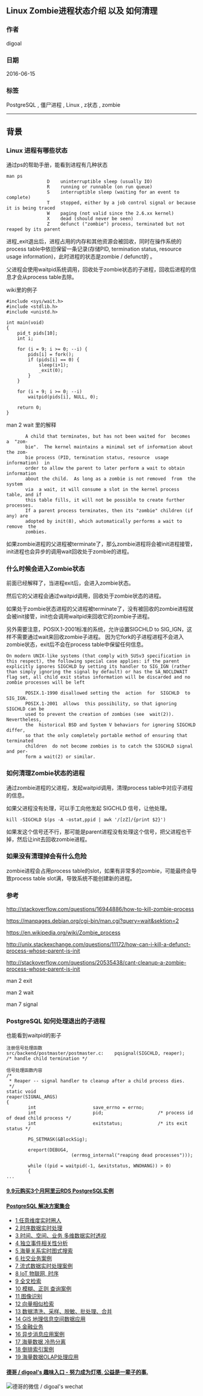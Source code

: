 ## Linux Zombie进程状态介绍 以及 如何清理  
                                                                                                                                                   
### 作者                                                                                                                                                   
digoal                                                                                                                                                   
                                                                                                                                                   
### 日期                                                                                                                                                   
2016-06-15                                                                                                                                               
                                                                                                                                                   
### 标签                                                                                                                                                   
PostgreSQL , 僵尸进程 , Linux , z状态 , zombie        
                                                                                                                                                   
----                                                                                                                                                   
                                                                                                                                                   
## 背景                                       
### Linux 进程有哪些状态  
通过ps的帮助手册，能看到进程有几种状态    
  
```  
man ps  
               D    uninterruptible sleep (usually IO)  
               R    running or runnable (on run queue)  
               S    interruptible sleep (waiting for an event to complete)  
               T    stopped, either by a job control signal or because it is being traced  
               W    paging (not valid since the 2.6.xx kernel)  
               X    dead (should never be seen)  
               Z    defunct ("zombie") process, terminated but not reaped by its parent  
```  
  
进程_exit退出后，进程占用的内存和其他资源会被回收，同时在操作系统的process table中依旧保留一条记录(存储PID, termination status, resource  usage  information)，此时进程的状态是zombie / defunct的 。     
    
父进程会使用waitpid系统调用，回收处于zombie状态的子进程，回收后进程的信息才会从process table去除。    
  
wiki里的例子    
  
```  
#include <sys/wait.h>  
#include <stdlib.h>  
#include <unistd.h>  
  
int main(void)  
{  
	pid_t pids[10];  
	int i;  
  
	for (i = 9; i >= 0; --i) {  
		pids[i] = fork();  
		if (pids[i] == 0) {  
			sleep(i+1);  
			_exit(0);  
		}  
	}  
  
	for (i = 9; i >= 0; --i)  
		waitpid(pids[i], NULL, 0);  
  
	return 0;  
}  
```  
  
man 2 wait 里的解释    
  
```  
       A child that terminates, but has not been waited for  becomes  a  "zom-  
       bie".  The kernel maintains a minimal set of information about the zom-  
       bie process (PID, termination status, resource  usage  information)  in  
       order to allow the parent to later perform a wait to obtain information  
       about the child.  As long as a zombie is not removed  from  the  system  
       via  a wait, it will consume a slot in the kernel process table, and if  
       this table fills, it will not be possible to create further  processes.  
       If a parent process terminates, then its "zombie" children (if any) are  
       adopted by init(8), which automatically performs a wait to  remove  the  
       zombies.  
```  
  
如果zombie进程的父进程被terminate了，那么zombie进程将会被init进程接管，init进程也会异步的调用wait回收处于zombie的进程。    
    
### 什么时候会进入Zombie状态  
前面已经解释了，当进程exit后，会进入zombie状态。    
  
然后它的父进程会通过waitpid调用，回收处于zombie状态的进程。    
  
如果处于zombie状态进程的父进程被terminate了，没有被回收的zombie进程就会被init接管，init也会调用waitpid来回收它的zombie子进程。    
    
另外需要注意，POSIX.1-2001标准的系统，允许设置SIGCHLD  to  SIG_IGN，这样不需要通过wait来回收zombie子进程。  因为它fork的子进程进程不会进入zombie状态，exit后不会在process table中保留任何信息。    
  
```  
On modern UNIX-like systems (that comply with SUSv3 specification in this respect), the following special case applies: if the parent explicitly ignores SIGCHLD by setting its handler to SIG_IGN (rather than simply ignoring the signal by default) or has the SA_NOCLDWAIT flag set, all child exit status information will be discarded and no zombie processes will be left  
  
       POSIX.1-1990 disallowed setting the  action  for  SIGCHLD  to  SIG_IGN.  
       POSIX.1-2001  allows  this possibility, so that ignoring SIGCHLD can be  
       used to prevent the creation of zombies (see  wait(2)).   Nevertheless,  
       the  historical BSD and System V behaviors for ignoring SIGCHLD differ,  
       so that the only completely portable method of ensuring that terminated  
       children  do not become zombies is to catch the SIGCHLD signal and per-  
       form a wait(2) or similar.  
```  
    
### 如何清理Zombie状态的进程  
通过zombie进程的父进程，发起waitpid调用，清理process table中对应子进程的信息。    
  
如果父进程没有处理，可以手工向他发起 SIGCHLD 信号，让他处理。    
  
```  
kill -SIGCHLD $(ps -A -ostat,ppid | awk '/[zZ]/{print $2}')  
```  
  
如果发这个信号还不行，那可能是parent进程没有处理这个信号，把父进程也干掉，然后让init去回收zombie进程。    
    
### 如果没有清理掉会有什么危险  
zombie进程会占用process table的slot，如果有非常多的zombie，可能最终会导致process table slot满，导致系统不能创建新的进程。    
  
### 参考    
http://stackoverflow.com/questions/16944886/how-to-kill-zombie-process  
  
https://manpages.debian.org/cgi-bin/man.cgi?query=wait&sektion=2  
  
https://en.wikipedia.org/wiki/Zombie_process  
  
http://unix.stackexchange.com/questions/11172/how-can-i-kill-a-defunct-process-whose-parent-is-init  
  
http://stackoverflow.com/questions/20535438/cant-cleanup-a-zombie-process-whose-parent-is-init  
  
man 2 exit  
  
man 2 wait  
  
man 7 signal  
  
### PostgreSQL 如何处理退出的子进程  
  
也能看到waitpid的影子    
  
```  
注册信号处理函数    
src/backend/postmaster/postmaster.c:    pqsignal(SIGCHLD, reaper);      /* handle child termination */  
  
信号处理函数内容  
/*  
 * Reaper -- signal handler to cleanup after a child process dies.  
 */  
static void  
reaper(SIGNAL_ARGS)  
{  
        int                     save_errno = errno;  
        int                     pid;                    /* process id of dead child process */  
        int                     exitstatus;             /* its exit status */  
  
        PG_SETMASK(&BlockSig);  
  
        ereport(DEBUG4,  
                        (errmsg_internal("reaping dead processes")));  
  
        while ((pid = waitpid(-1, &exitstatus, WNOHANG)) > 0)  
        {  
...  
```  
    
  
  
  
  
  
  
  
  
  
  
  
  
  
  
  
  
  
  
  
  
  
  
  
  
  
  
  
  
  
  
  
  
  
  
  
  
  
  
  
  
  
  
  
  
  
  
  
  
  
  
  
  
  
  
  
#### [9.9元购买3个月阿里云RDS PostgreSQL实例](https://www.aliyun.com/database/postgresqlactivity "57258f76c37864c6e6d23383d05714ea")
  
  
#### [PostgreSQL 解决方案集合](https://yq.aliyun.com/topic/118 "40cff096e9ed7122c512b35d8561d9c8")
- [1 任意维度实时圈人](https://yq.aliyun.com/topic/118 "40cff096e9ed7122c512b35d8561d9c8")
- [2 时序数据实时处理](https://yq.aliyun.com/topic/118 "40cff096e9ed7122c512b35d8561d9c8")
- [3 时间、空间、业务 多维数据实时透视](https://yq.aliyun.com/topic/118 "40cff096e9ed7122c512b35d8561d9c8")
- [4 独立事件相关性分析](https://yq.aliyun.com/topic/118 "40cff096e9ed7122c512b35d8561d9c8")
- [5 海量关系实时图式搜索](https://yq.aliyun.com/topic/118 "40cff096e9ed7122c512b35d8561d9c8")
- [6 社交业务案例](https://yq.aliyun.com/topic/118 "40cff096e9ed7122c512b35d8561d9c8")
- [7 流式数据实时处理案例](https://yq.aliyun.com/topic/118 "40cff096e9ed7122c512b35d8561d9c8")
- [8 IoT 物联网, 时序](https://yq.aliyun.com/topic/118 "40cff096e9ed7122c512b35d8561d9c8")
- [9 全文检索](https://yq.aliyun.com/topic/118 "40cff096e9ed7122c512b35d8561d9c8")
- [10 模糊、正则 查询案例](https://yq.aliyun.com/topic/118 "40cff096e9ed7122c512b35d8561d9c8")
- [11 图像识别](https://yq.aliyun.com/topic/118 "40cff096e9ed7122c512b35d8561d9c8")
- [12 向量相似检索](https://yq.aliyun.com/topic/118 "40cff096e9ed7122c512b35d8561d9c8")
- [13 数据清洗、采样、脱敏、批处理、合并](https://yq.aliyun.com/topic/118 "40cff096e9ed7122c512b35d8561d9c8")
- [14 GIS 地理信息空间数据应用](https://yq.aliyun.com/topic/118 "40cff096e9ed7122c512b35d8561d9c8")
- [15 金融业务](https://yq.aliyun.com/topic/118 "40cff096e9ed7122c512b35d8561d9c8")
- [16 异步消息应用案例](https://yq.aliyun.com/topic/118 "40cff096e9ed7122c512b35d8561d9c8")
- [17 海量数据 冷热分离](https://yq.aliyun.com/topic/118 "40cff096e9ed7122c512b35d8561d9c8")
- [18 倒排索引案例](https://yq.aliyun.com/topic/118 "40cff096e9ed7122c512b35d8561d9c8")
- [19 海量数据OLAP处理应用](https://yq.aliyun.com/topic/118 "40cff096e9ed7122c512b35d8561d9c8")
  
  
#### [德哥 / digoal's 趣味入口 - 努力成为灯塔, 公益是一辈子的事.](https://github.com/digoal/blog/blob/master/README.md "22709685feb7cab07d30f30387f0a9ae")
  
  
![德哥的微信 / digoal's wechat](../pic/digoal_weixin.jpg "f7ad92eeba24523fd47a6e1a0e691b59")
  
